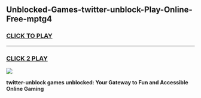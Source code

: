 
## Unblocked-Games-twitter-unblock-Play-Online-Free-mptg4
<h3>
<a href="https://premium76.site?title=twitter-unblock&ref=26A">CLICK TO PLAY</a></h3>
<hr>

<h3>
<a href="https://premium76.site?title=twitter-unblock&ref=26A">CLICK 2 PLAY</a>
  
</h3>

<a href="https://premium76.site?title=twitter-unblock&ref=26A"><img src="https://clearcache.store/games.png"></a>


**twitter-unblock games unblocked: Your Gateway to Fun and Accessible Online Gaming**
